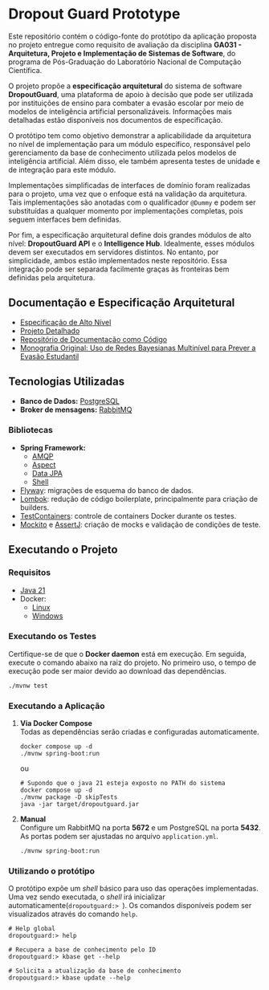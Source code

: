 # Dropout Guard Prototype

Este repositório contém o código-fonte do protótipo da aplicação proposta no projeto entregue como requisito de avaliação da disciplina **GA031 - Arquitetura, Projeto e Implementação de Sistemas de Software**, do programa de Pós-Graduação do Laboratório Nacional de Computação Científica.

O projeto propõe a **especificação arquitetural** do sistema de software **DropoutGuard**, uma plataforma de apoio à decisão que pode ser utilizada por instituições de ensino para combater a evasão escolar por meio de modelos de inteligência artificial personalizáveis. Informações mais detalhadas estão disponíveis nos documentos de especificação.

O protótipo tem como objetivo demonstrar a aplicabilidade da arquitetura no nível de implementação para um módulo específico, responsável pelo gerenciamento da base de conhecimento utilizada pelos modelos de inteligência artificial. Além disso, ele também apresenta testes de unidade e de integração para este módulo.

Implementações simplificadas de interfaces de domínio foram realizadas para o projeto, uma vez que o enfoque está na validação da arquitetura. Tais implementações são anotadas com o qualificador `@Dummy` e podem ser substituídas a qualquer momento por implementações completas, pois seguem interfaces bem definidas.

Por fim, a especificação arquitetural define dois grandes módulos de alto nível: **DropoutGuard API** e o **Intelligence Hub**. Idealmente, esses módulos devem ser executados em servidores distintos. No entanto, por simplicidade, ambos estão implementados neste repositório. Essa integração pode ser separada facilmente graças às fronteiras bem definidas pela arquitetura.

## Documentação e Especificação Arquitetural

- [Especificação de Alto Nível]()
- [Projeto Detalhado]()
- [Repositório de Documentação como Código]()
- [Monografia Original: Uso de Redes Bayesianas Multinível para Prever a Evasão Estudantil]()

## Tecnologias Utilizadas

- **Banco de Dados:** [PostgreSQL](https://www.postgresql.org/)
- **Broker de mensagens:** [RabbitMQ](https://www.rabbitmq.com/)

### Bibliotecas
- **Spring Framework:**
  - [AMQP](https://spring.io/projects/spring-amqp)
  - [Aspect](https://docs.spring.io/spring-framework/reference/core/aop.html)
  - [Data JPA](https://spring.io/projects/spring-data-jpa)
  - [Shell](https://spring.io/projects/spring-shell)
- [Flyway](https://mvnrepository.com/artifact/org.flywaydb/flyway-core): migrações de esquema do banco de dados.
- [Lombok](https://projectlombok.org/): redução de código boilerplate, principalmente para criação de builders.
- [TestContainers](https://testcontainers.com/): controle de containers Docker durante os testes.
- [Mockito](https://site.mockito.org/) e [AssertJ](https://assertj.github.io/doc/): criação de mocks e validação de condições de teste.

## Executando o Projeto

### Requisitos
- [Java 21](https://www.azul.com/downloads/?version=java-21-lts&show-old-builds=true#zulu)
- Docker:
  - [Linux](https://docs.docker.com/engine/install/)
  - [Windows](https://docs.docker.com/desktop/setup/install/windows-install/)

### Executando os Testes

Certifique-se de que o **Docker daemon** está em execução. Em seguida, execute o comando abaixo na raiz do projeto. No primeiro uso, o tempo de execução pode ser maior devido ao download das dependências.

```shell
./mvnw test
```

### Executando a Aplicação

1. **Via Docker Compose**  
   Todas as dependências serão criadas e configuradas automaticamente.
   ```shell
   docker compose up -d
   ./mvnw spring-boot:run
   ```
   ou
    ```shell
   # Supondo que o java 21 esteja exposto no PATH do sistema
   docker compose up -d
   ./mvnw package -D skipTests
   java -jar target/dropoutguard.jar
    ```

2. **Manual**  
   Configure um RabbitMQ na porta **5672** e um PostgreSQL na porta **5432**. As portas podem ser ajustadas no arquivo `application.yml`.
   ```shell
   ./mvnw spring-boot:run
   ```

### Utilizando o protótipo
O protótipo expõe um _shell_ básico para uso das operações implementadas. Uma vez sendo executada, o _shell_ irá inicializar automaticamente(`dropoutguard:> `). Os comandos disponíveis podem ser visualizados através do comando `help`.

```
# Help global
dropoutguard:> help 
```
```
# Recupera a base de conhecimento pelo ID
dropoutguard:> kbase get --help

# Solicita a atualização da base de conhecimento
dropoutguard:> kbase update --help
```
